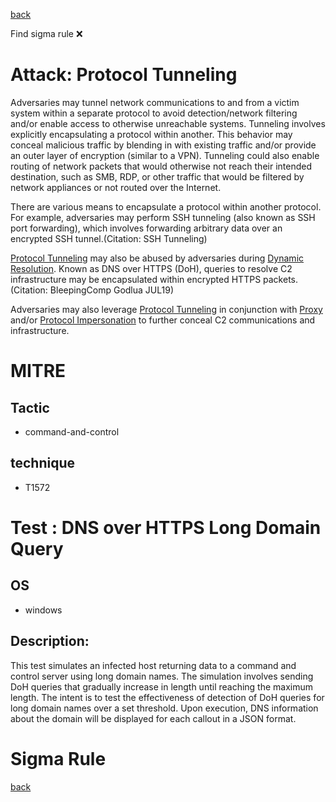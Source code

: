 
[back](../index.md)

Find sigma rule :x: 

# Attack: Protocol Tunneling 

Adversaries may tunnel network communications to and from a victim system within a separate protocol to avoid detection/network filtering and/or enable access to otherwise unreachable systems. Tunneling involves explicitly encapsulating a protocol within another. This behavior may conceal malicious traffic by blending in with existing traffic and/or provide an outer layer of encryption (similar to a VPN). Tunneling could also enable routing of network packets that would otherwise not reach their intended destination, such as SMB, RDP, or other traffic that would be filtered by network appliances or not routed over the Internet. 

There are various means to encapsulate a protocol within another protocol. For example, adversaries may perform SSH tunneling (also known as SSH port forwarding), which involves forwarding arbitrary data over an encrypted SSH tunnel.(Citation: SSH Tunneling) 

[Protocol Tunneling](https://attack.mitre.org/techniques/T1572) may also be abused by adversaries during [Dynamic Resolution](https://attack.mitre.org/techniques/T1568). Known as DNS over HTTPS (DoH), queries to resolve C2 infrastructure may be encapsulated within encrypted HTTPS packets.(Citation: BleepingComp Godlua JUL19) 

Adversaries may also leverage [Protocol Tunneling](https://attack.mitre.org/techniques/T1572) in conjunction with [Proxy](https://attack.mitre.org/techniques/T1090) and/or [Protocol Impersonation](https://attack.mitre.org/techniques/T1001/003) to further conceal C2 communications and infrastructure. 

# MITRE
## Tactic
  - command-and-control


## technique
  - T1572


# Test : DNS over HTTPS Long Domain Query
## OS
  - windows


## Description:
This test simulates an infected host returning data to a command and control server using long domain names.
The simulation involves sending DoH queries that gradually increase in length until reaching the maximum length. The intent is to test the effectiveness of detection of DoH queries for long domain names over a set threshold.
 Upon execution, DNS information about the domain will be displayed for each callout in a JSON format.


# Sigma Rule


[back](../index.md)

